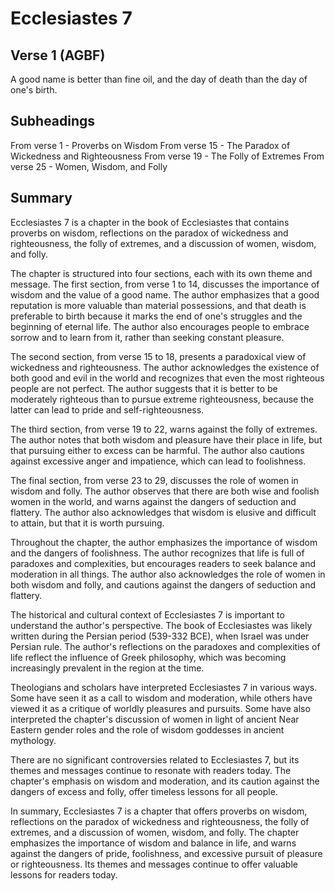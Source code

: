 # Ecclesiastes 7

## Verse 1 (AGBF)

A good name is better than fine oil, and the day of death than the day of one's birth.

## Subheadings

From verse 1 - Proverbs on Wisdom
From verse 15 - The Paradox of Wickedness and Righteousness
From verse 19 - The Folly of Extremes
From verse 25 - Women, Wisdom, and Folly

## Summary

Ecclesiastes 7 is a chapter in the book of Ecclesiastes that contains proverbs on wisdom, reflections on the paradox of wickedness and righteousness, the folly of extremes, and a discussion of women, wisdom, and folly.

The chapter is structured into four sections, each with its own theme and message. The first section, from verse 1 to 14, discusses the importance of wisdom and the value of a good name. The author emphasizes that a good reputation is more valuable than material possessions, and that death is preferable to birth because it marks the end of one's struggles and the beginning of eternal life. The author also encourages people to embrace sorrow and to learn from it, rather than seeking constant pleasure.

The second section, from verse 15 to 18, presents a paradoxical view of wickedness and righteousness. The author acknowledges the existence of both good and evil in the world and recognizes that even the most righteous people are not perfect. The author suggests that it is better to be moderately righteous than to pursue extreme righteousness, because the latter can lead to pride and self-righteousness.

The third section, from verse 19 to 22, warns against the folly of extremes. The author notes that both wisdom and pleasure have their place in life, but that pursuing either to excess can be harmful. The author also cautions against excessive anger and impatience, which can lead to foolishness.

The final section, from verse 23 to 29, discusses the role of women in wisdom and folly. The author observes that there are both wise and foolish women in the world, and warns against the dangers of seduction and flattery. The author also acknowledges that wisdom is elusive and difficult to attain, but that it is worth pursuing.

Throughout the chapter, the author emphasizes the importance of wisdom and the dangers of foolishness. The author recognizes that life is full of paradoxes and complexities, but encourages readers to seek balance and moderation in all things. The author also acknowledges the role of women in both wisdom and folly, and cautions against the dangers of seduction and flattery.

The historical and cultural context of Ecclesiastes 7 is important to understand the author's perspective. The book of Ecclesiastes was likely written during the Persian period (539-332 BCE), when Israel was under Persian rule. The author's reflections on the paradoxes and complexities of life reflect the influence of Greek philosophy, which was becoming increasingly prevalent in the region at the time.

Theologians and scholars have interpreted Ecclesiastes 7 in various ways. Some have seen it as a call to wisdom and moderation, while others have viewed it as a critique of worldly pleasures and pursuits. Some have also interpreted the chapter's discussion of women in light of ancient Near Eastern gender roles and the role of wisdom goddesses in ancient mythology.

There are no significant controversies related to Ecclesiastes 7, but its themes and messages continue to resonate with readers today. The chapter's emphasis on wisdom and moderation, and its caution against the dangers of excess and folly, offer timeless lessons for all people.

In summary, Ecclesiastes 7 is a chapter that offers proverbs on wisdom, reflections on the paradox of wickedness and righteousness, the folly of extremes, and a discussion of women, wisdom, and folly. The chapter emphasizes the importance of wisdom and balance in life, and warns against the dangers of pride, foolishness, and excessive pursuit of pleasure or righteousness. Its themes and messages continue to offer valuable lessons for readers today.